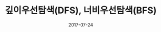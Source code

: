 ---
layout: post
title: 깊이우선탐색(DFS), 너비우선탐색(BFS)
description: "DFS(Depth First Search), BFS(Breath First Search), Graph"
date: 2017-07-24
tags: [algorithm,dfs,bfs]
comments: true
share: true
---